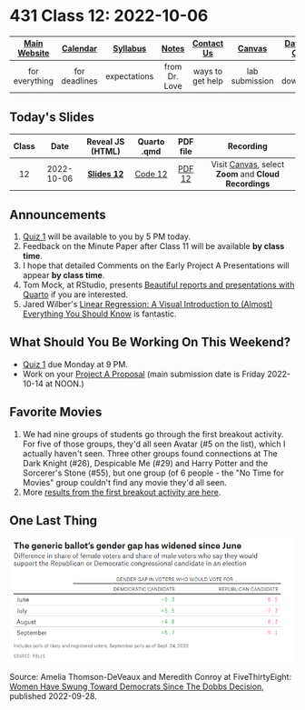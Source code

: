 # 431 Class 12: 2022-10-06

[Main Website](https://thomaselove.github.io/431-2022/) | [Calendar](https://thomaselove.github.io/431-2022/calendar.html) | [Syllabus](https://thomaselove.github.io/431-syllabus-2022/) | [Notes](https://thomaselove.github.io/431-notes/) | [Contact Us](https://thomaselove.github.io/431-2022/contact.html) | [Canvas](https://canvas.case.edu) | [Data and Code](https://github.com/THOMASELOVE/431-data)
:-----------: | :--------------: | :----------: | :---------: | :-------------: | :-----------: | :------------:
for everything | for deadlines | expectations | from Dr. Love | ways to get help | lab submission | for downloads

## Today's Slides

Class | Date | Reveal JS (HTML) | Quarto .qmd | PDF file | Recording
:---: | :--------: | :------: | :------: | :--------: | :-------------:
12 | 2022-10-06 | **[Slides 12](https://thomaselove.github.io/431-slides-2022/class12.html)** | [Code 12](https://thomaselove.github.io/431-slides-2022/class12.qmd) | [PDF 12](431%20Class%2012.pdf) | Visit [Canvas](https://canvas.case.edu/), select **Zoom** and **Cloud Recordings**

## Announcements

1. [Quiz 1](https://github.com/THOMASELOVE/431-quizzes-2022/tree/main/quiz1) will be available to you by 5 PM today.
2. Feedback on the Minute Paper after Class 11 will be available **by class time**.
3. I hope that detailed Comments on the Early Project A Presentations will appear **by class time**.
4. Tom Mock, at RStudio, presents [Beautiful reports and presentations with Quarto](https://www.youtube.com/watch?v=hbf7Ai3jnxY) if you are interested.
5. Jared Wilber's [Linear Regression: A Visual Introduction to (Almost) Everything You Should Know](https://mlu-explain.github.io/linear-regression/) is fantastic.

## What Should You Be Working On This Weekend?

- [Quiz 1](https://github.com/THOMASELOVE/431-quizzes-2022/tree/main/quiz1) due Monday at 9 PM.
- Work on your [Project A Proposal](https://thomaselove.github.io/431-projectA-2022/proposal.html) (main submission date is Friday 2022-10-14 at NOON.)

## Favorite Movies

1. We had nine groups of students go through the first breakout activity. For five of those groups, they'd all seen Avatar (#5 on the list), which I actually haven't seen. Three other groups found connections at The Dark Knight (#26), Despicable Me (#29) and Harry Potter and the Sorcerer's Stone (#55), but one group (of 6 people - the "No Time for Movies" group couldn't find any movie they'd all seen.
2. More [results from the first breakout activity are here](https://github.com/THOMASELOVE/431-classes-2022/blob/main/movies/breakout1_results.md).

## One Last Thing

![](gender_gap.png)

Source: Amelia Thomson-DeVeaux and Meredith Conroy at FiveThirtyEight: [Women Have Swung Toward Democrats Since The Dobbs Decision](https://fivethirtyeight.com/features/women-have-swung-toward-democrats-since-the-dobbs-decision/), published 2022-09-28.
